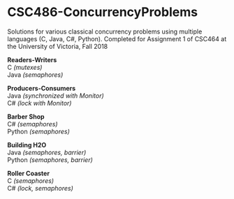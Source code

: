 # CSC486-ConcurrencyProblems
Solutions for various classical concurrency problems using multiple languages (C, Java, C#, Python). 
Completed for Assignment 1 of CSC464 at the University of Victoria, Fall 2018

**Readers-Writers**\
C *(mutexes)*\
Java *(semaphores)*

**Producers-Consumers**\
Java *(synchronized with Monitor)*\
C# *(lock with Monitor)*

**Barber Shop**\
C# *(semaphores)*\
Python *(semaphores)*

**Building H2O**\
Java *(semaphores, barrier)*\
Python *(semaphores, barrier)*

**Roller Coaster**\
C *(semaphores)*\
C# *(lock, semaphores)*
